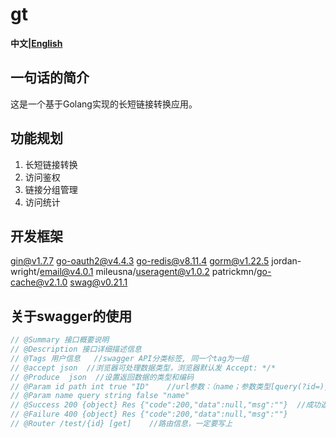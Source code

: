 # gt

**中文|[English](https://github.com/bingfenglai/gt/blob/main/README.md)** 

## 一句话的简介

这是一个基于Golang实现的长短链接转换应用。
## 功能规划
1. 长短链接转换
2. 访问鉴权
3. 链接分组管理
4. 访问统计
## 开发框架
gin@v1.7.7
go-oauth2@v4.4.3
go-redis@v8.11.4
gorm@v1.22.5
jordan-wright/email@v4.0.1
mileusna/useragent@v1.0.2
patrickmn/go-cache@v2.1.0
swag@v0.21.1
## 关于swagger的使用

```go
// @Summary 接口概要说明
// @Description 接口详细描述信息
// @Tags 用户信息   //swagger API分类标签, 同一个tag为一组
// @accept json  //浏览器可处理数据类型，浏览器默认发 Accept: */*
// @Produce  json  //设置返回数据的类型和编码
// @Param id path int true "ID"    //url参数：（name；参数类型[query(?id=),path(/123)]；数据类型；required；参数描述）
// @Param name query string false "name"
// @Success 200 {object} Res {"code":200,"data":null,"msg":""}  //成功返回的数据结构， 最后是示例
// @Failure 400 {object} Res {"code":200,"data":null,"msg":""}
// @Router /test/{id} [get]    //路由信息，一定要写上
```

